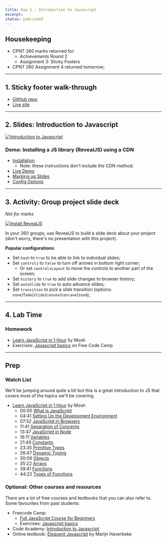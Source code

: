 ```yaml
---
title: Day 1 - Introduction to Javascript
excerpt: 
status: published
---
```


## Housekeeping
- CPNT 260 marks returned for:
    - Achievements Round 2
    - Assignment 3: Sticky Footers
- CPNT 260 Assignment 4 returned tomorrow;

---

## 1. Sticky footer walk-through
- [GitHub repo](https://github.com/sait-wbdv/f22-spoilers-cpnt260-a3/)
- [Live site](https://sait-wbdv.github.io/f22-spoilers-cpnt260-a3/)

---

## 2. Slides: Introduction to Javascript
[![Introduction to Javascript](/images/slides/js-intro.png)](https://sait-wbdv.github.io/slides/f22/cpnt-262/js-introduction.html)

### Demo: Installing a JS library (RevealJS) using a CDN
- [Installation](https://revealjs.com/installation/)
    - Note: these instructions don't include the CDN method;
- [Live Demo](https://revealjs.com/demo/)
- [Marking up Slides](https://revealjs.com/markup/)
- [Config Options](https://revealjs.com/config/)

---

## 3. Activity: Group project slide deck
_Not for marks_

[![Install RevealJS](https://gist.githubusercontent.com/acidtone/5ade98e682f62f8fafd34d24dca03066/raw/8803ef4375bdd9aad7e8f0a0e41d5eb9186458cc/revealjs-logo.png)](https://gist.github.com/acidtone/5ade98e682f62f8fafd34d24dca03066)

In your 260 groups, use RevealJS to build a slide deck about your project (don't worry, there's no presentation with this project).

**Popular configurations**:
- Set `hash` to `true` to be able to link to individual slides;
- Set `controls` to `false` to turn off arrows in bottom right corner;
    - Or set `controlsLayout` to move the controls to another part of the screen;
- Set `history` to `true` to add slide changes to browser history;
- Set `autoSlide` to `true` to auto advance slides;
- Set `transition` to pick a slide transition (options: `none`/`fade`/`slide`/`convex`/`concave`/`zoom`);


---

## 4. Lab Time
### Homework
- [Learn JavaScript in 1 Hour](https://www.youtube.com/watch?v=W6NZfCO5SIk) by Mosh
- Exercises: [Javascript basics](https://www.freecodecamp.org/learn/javascript-algorithms-and-data-structures/#basic-javascript) on Free Code Camp

---

## Prep
### Watch List
We'll be jumping around quite a bit but this is a great introduction to JS that covers most of the topics we'll be covering.

- [Learn JavaScript in 1 Hour](https://www.youtube.com/watch?v=W6NZfCO5SIk) by Mosh
  - 00:00 [What is JavaScript](https://www.youtube.com/watch?v=W6NZfCO5SIk)
  - 04:41 [Setting Up the Development Environment](https://www.youtube.com/watch?v=W6NZfCO5SIk&t=281s)
  - 07:52 [JavaScript in Browsers](https://www.youtube.com/watch?v=W6NZfCO5SIk&t=472s)
  - 11:41 [Separation of Concerns](https://www.youtube.com/watch?v=W6NZfCO5SIk&t=701s)
  - 13:47 [JavaScript in Node](https://www.youtube.com/watch?v=W6NZfCO5SIk&t=827s)
  - 16:11 [Variables](https://www.youtube.com/watch?v=W6NZfCO5SIk&t=971s)
  - 21:49 [Constants](https://www.youtube.com/watch?v=W6NZfCO5SIk&t=1309s)
  - 23:35 [Primitive Types](https://www.youtube.com/watch?v=W6NZfCO5SIk&t=1415s) 
  - 26:47 [Dynamic Typing ](https://www.youtube.com/watch?v=W6NZfCO5SIk&t=1607s)
  - 30:06 [Objects](https://www.youtube.com/watch?v=W6NZfCO5SIk&t=1806s)
  - 35:22 [Arrays](https://www.youtube.com/watch?v=W6NZfCO5SIk&t=2122s)
  - 39:41 [Functions](https://www.youtube.com/watch?v=W6NZfCO5SIk&t=2122s)
  - 44:22 [Types of Functions](https://www.youtube.com/watch?v=W6NZfCO5SIk&t=2662s)

### Optional: Other courses and resources
There are a lot of free courses and textbooks that you can also refer to. Some favourites from past students:
- Freecode Camp: 
    - [Full JavaScript Course for Beginners](https://www.freecodecamp.org/news/full-javascript-course-for-beginners/)
    - Exercises: [Javascript basics](https://www.freecodecamp.org/learn/javascript-algorithms-and-data-structures/#basic-javascript)
- Code Academy: [Introduction to Javascript](https://www.codecademy.com/learn/introduction-to-javascript)
- Online textbook: [Eloquent Javascript](https://eloquentjavascript.net/) by Marijn Haverbeke